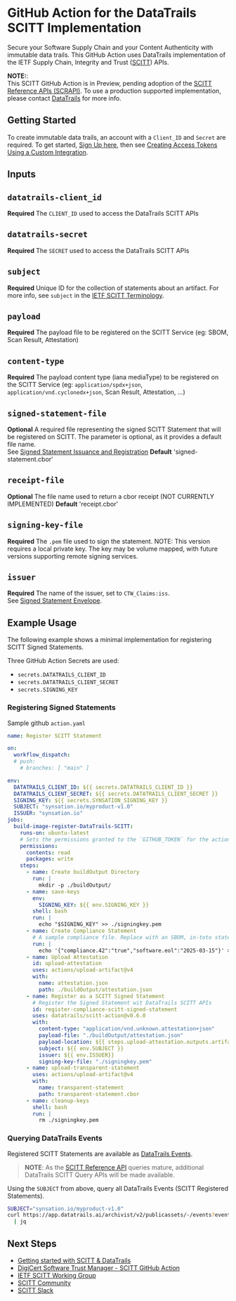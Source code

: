 # GitHub Action for the DataTrails SCITT Implementation

Secure your Software Supply Chain and your Content Authenticity with immutable data trails. This GitHub Action uses DataTrails implementation of the IETF Supply Chain, Integrity and Trust ([SCITT](https://scitt.io)) APIs.

**NOTE:**:  
This SCITT GitHub Action is in Preview, pending adoption of the [SCITT Reference APIs (SCRAPI)](https://datatracker.ietf.org/doc/draft-ietf-scitt-scrapi/).
To use a production supported implementation, please contact [DataTrails](https://www.datatrails.ai/contactus/) for more info.

## Getting Started

To create immutable data trails, an account with a `Client_ID` and `Secret` are required.
To get started, [Sign Up here](https://app.datatrails.ai/signup), then see [Creating Access Tokens Using a Custom Integration](https://docs.datatrails.ai/developers/developer-patterns/getting-access-tokens-using-app-registrations/).

## Inputs

## `datatrails-client_id`

**Required** The `CLIENT_ID` used to access the DataTrails SCITT APIs

## `datatrails-secret`

**Required** The `SECRET` used to access the DataTrails SCITT APIs

## `subject`

**Required** Unique ID for the collection of statements about an artifact. For more info, see `subject` in the [IETF SCITT Terminology](https://datatracker.ietf.org/doc/html/draft-ietf-scitt-architecture#name-terminology).

## `payload`

**Required** The payload file to be registered on the SCITT Service (eg: SBOM, Scan Result, Attestation)

## `content-type`

**Required** The payload content type (iana mediaType) to be registered on the SCITT Service (eg: `application/spdx+json`, `application/vnd.cyclonedx+json`, Scan Result, Attestation, ...)

## `signed-statement-file`

**Optional** A required file representing the signed SCITT Statement that will be registered on SCITT. The parameter is optional, as it provides a default file name.  
See [Signed Statement Issuance and Registration](https://datatracker.ietf.org/doc/html/draft-ietf-scitt-architecture#name-signed-statement-issuance-a)
**Default** 'signed-statement.cbor'

## `receipt-file`

**Optional** The file name used to return a cbor receipt (NOT CURRENTLY IMPLEMENTED)
**Default** 'receipt.cbor'

## `signing-key-file`

**Required** The `.pem` file used to sign the statement. NOTE: This version requires a local private key. The key may be volume mapped, with future versions supporting remote signing services.

## `issuer`

**Required** The name of the issuer, set to `CTW_Claims:iss`.  
See [Signed Statement Envelope](https://datatracker.ietf.org/doc/html/draft-ietf-scitt-architecture#name-signed-statement-envelope).

## Example Usage

The following example shows a minimal implementation for registering SCITT Signed Statements.

Three GitHub Action Secrets are used:

- `secrets.DATATRAILS_CLIENT_ID`
- `secrets.DATATRAILS_CLIENT_SECRET`
- `secrets.SIGNING_KEY`

### Registering Signed Statements

Sample github `action.yaml`

```yaml
name: Register SCITT Statement

on:
  workflow_dispatch:
  # push:
    # branches: [ "main" ]

env:
  DATATRAILS_CLIENT_ID: ${{ secrets.DATATRAILS_CLIENT_ID }}
  DATATRAILS_CLIENT_SECRET: ${{ secrets.DATATRAILS_CLIENT_SECRET }}
  SIGNING_KEY: ${{ secrets.SYNSATION_SIGNING_KEY }}
  SUBJECT: "synsation.io/myproduct-v1.0"
  ISSUER: "synsation.io"
jobs:
  build-image-register-DataTrails-SCITT:
    runs-on: ubuntu-latest
    # Sets the permissions granted to the `GITHUB_TOKEN` for the actions in this job.
    permissions:
      contents: read
      packages: write
    steps:
      - name: Create buildOutput Directory
        run: |
          mkdir -p ./buildOutput/
      - name: save-keys
        env:
          SIGNING_KEY: ${{ env.SIGNING_KEY }}
        shell: bash
        run: |
          echo "$SIGNING_KEY" >> ./signingkey.pem
      - name: Create Compliance Statement
        # A sample compliance file. Replace with an SBOM, in-toto statement, image for content authenticity, ...
        run: |
          echo '{"compliance.42":"true","software.eol":"2025-03-15"}' >> ./buildOutput/attestation.json
      - name: Upload Attestation
        id: upload-attestation
        uses: actions/upload-artifact@v4
        with:
          name: attestation.json
          path: ./buildOutput/attestation.json
      - name: Register as a SCITT Signed Statement
        # Register the Signed Statement wit DataTrails SCITT APIs
        id: register-compliance-scitt-signed-statement
        uses: datatrails/scitt-action@v0.6.0
        with:
          content-type: "application/vnd.unknown.attestation+json"
          payload-file: "./buildOutput/attestation.json"
          payload-location: ${{ steps.upload-attestation.outputs.artifact-url }}
          subject: ${{ env.SUBJECT }}
          issuer: ${{ env.ISSUER}}
          signing-key-file: "./signingkey.pem"
      - name: upload-transparent-statement
        uses: actions/upload-artifact@v4
        with:
          name: transparent-statement
          path: transparent-statement.cbor
      - name: cleanup-keys
        shell: bash
        run: |
          rm ./signingkey.pem
```

### Querying DataTrails Events

Registered SCITT Statements are available as [DataTrails Events][datatrails-events].

> **NOTE**: As the [SCITT Reference API][scrapi] queries mature, additional DataTrails SCITT Query APIs will be made available.

Using the `SUBJECT` from above, query all DataTrails Events (SCITT Registered Statements).

```bash
SUBJECT="synsation.io/myproduct-v1.0"
curl https://app.datatrails.ai/archivist/v2/publicassets/-/events?event_attributes.subject=$SUBJECT \
  | jq
```

## Next Steps

- [Getting started with SCITT & DataTrails][datatrails-scitt-preview]
- [DigiCert Software Trust Manager - SCITT GitHub Action][digicert-scitt-action]
- [IETF SCITT Working Group][ietf-scitt-wg]
- [SCITT Community][scitt-community]
- [SCITT Slack][scitt-slack]

[datatrails-events]:        https://docs.datatrails.ai/developers/api-reference/events-api/
[datatrails-scitt-preview]: https://docs.datatrails.ai/developers/developer-patterns/scitt-api/
[digicert-scitt-action]:    https://github.com/digicert/scitt-action/
[ietf-scitt-wg]:            https://datatracker.ietf.org/wg/scitt/about/
[scitt-community]:          https://scitt.io
[scitt-slack]:              https://ietf.slack.com/archives/C03PXCAR206
[scrapi]:                   https://datatracker.ietf.org/doc/draft-ietf-scitt-scrapi/
